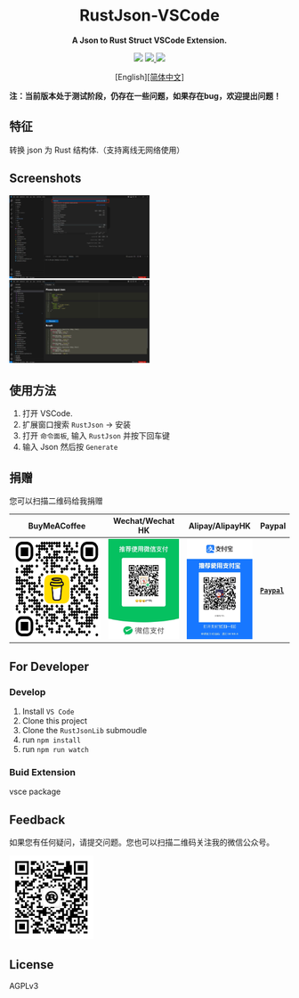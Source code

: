 <div align="center">
    <h1>RustJson-VSCode</h1>
    <p><b>A Json to Rust Struct VSCode Extension.</b></p>
    <img src="https://img.shields.io/badge/status-developing-green.svg?style=flat" />
    <a target="_blank" href="https://github.com/1595901624/RustJson/releases">
      <img src="https://img.shields.io/badge/latest%20version-v0.0.3-blue.svg?style=flat" />
    </a>
    <img src="https://img.shields.io/badge/license-AGPLv3-orange.svg?style=flat" />
    <p>[English]<a href="https://github.com/1595901624/RustJson-vscode/blob/main/README_CN.md"><span>[简体中文]</span></a></p>
</div>

**注：当前版本处于测试阶段，仍存在一些问题，如果存在bug，欢迎提出问题！**

## 特征

转换 json 为 Rust 结构体.（支持离线无网络使用）

## Screenshots

<img src="https://raw.githubusercontent.com/1595901624/RustJson-vscode/main/demo/1.png" width="50%">
<img src="https://raw.githubusercontent.com/1595901624/RustJson-vscode/main/demo/2.png" width="50%">

## 使用方法

1. 打开 VSCode.
2. 扩展窗口搜索 `RustJson` -> 安装
3. 打开 `命令面板`, 输入 `RustJson` 并按下回车键
4. 输入 Json 然后按 `Generate`

## 捐赠

您可以扫描二维码给我捐赠

| BuyMeACoffee                                                 | Wechat/Wechat HK                                             | Alipay/AlipayHK                                              | Paypal                                                  |
| ------------------------------------------------------------ | ------------------------------------------------------------ | ------------------------------------------------------------ | ------------------------------------------------------- |
| <a target="_blank" href="https://www.buymeacoffee.com/hycloris"><img src="https://raw.githubusercontent.com/1595901624/RustJson-vscode/main/demo/bmc_qr.png" height="180" /></a> | <img src="https://raw.githubusercontent.com/1595901624/RustJson-vscode/main/demo/wechat.jpeg" height="180" /> | <img src="https://raw.githubusercontent.com/1595901624/RustJson-vscode/main/demo/alipay.jpeg" height="180" /> | [**`Paypal`**](https://www.paypal.com/paypalme/haoyu94) |


## For Developer

### Develop

1. Install `VS Code`
2. Clone this project
3. Clone the `RustJsonLib` submoudle
4. run `npm install`
5. run `npm run watch`

### Buid Extension
vsce package

## Feedback

如果您有任何疑问，请提交问题。您也可以扫描二维码关注我的微信公众号。

<img src="https://raw.githubusercontent.com/1595901624/RustJson-vscode/main/demo/qrcode.jpeg" width="30%">

## License

AGPLv3